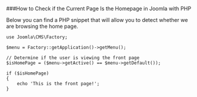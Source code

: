 ###How to Check if the Current Page Is the Homepage in Joomla with PHP 

Below you can find a PHP snippet that will allow you to detect whether we are browsing the home page.

```
use Joomla\CMS\Factory;

$menu = Factory::getApplication()->getMenu();

// Determine if the user is viewing the front page
$isHomePage = ($menu->getActive() == $menu->getDefault());

if ($isHomePage)
{
    echo 'This is the front page!';
}
```